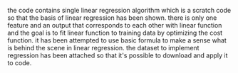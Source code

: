 the code contains single linear regression algorithm which is a scratch code so that the basis of linear regression has been shown.
there is only one feature and an output that corresponds to each other with linear function and the goal is to fit linear function to training data by optimizing the cost function.
it has been attempted to use basic formula to make a sense what is behind the scene in linear regression.
the dataset to implement regression  has been attached so that it's possible to download  and apply it to code.
